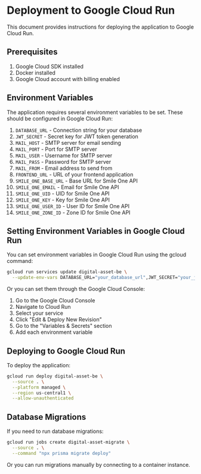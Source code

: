 # Deployment to Google Cloud Run

This document provides instructions for deploying the application to Google Cloud Run.

## Prerequisites

1. Google Cloud SDK installed
2. Docker installed
3. Google Cloud account with billing enabled

## Environment Variables

The application requires several environment variables to be set. These should be configured in Google Cloud Run:

1. `DATABASE_URL` - Connection string for your database
2. `JWT_SECRET` - Secret key for JWT token generation
3. `MAIL_HOST` - SMTP server for email sending
4. `MAIL_PORT` - Port for SMTP server
5. `MAIL_USER` - Username for SMTP server
6. `MAIL_PASS` - Password for SMTP server
7. `MAIL_FROM` - Email address to send from
8. `FRONTEND_URL` - URL of your frontend application
9. `SMILE_ONE_BASE_URL` - Base URL for Smile One API
10. `SMILE_ONE_EMAIL` - Email for Smile One API
11. `SMILE_ONE_UID` - UID for Smile One API
12. `SMILE_ONE_KEY` - Key for Smile One API
13. `SMILE_ONE_USER_ID` - User ID for Smile One API
14. `SMILE_ONE_ZONE_ID` - Zone ID for Smile One API

## Setting Environment Variables in Google Cloud Run

You can set environment variables in Google Cloud Run using the gcloud command:

```bash
gcloud run services update digital-asset-be \
  --update-env-vars DATABASE_URL="your_database_url",JWT_SECRET="your_jwt_secret",MAIL_HOST="your_mail_host",MAIL_PORT="your_mail_port",MAIL_USER="your_mail_user",MAIL_PASS="your_mail_pass",MAIL_FROM="your_mail_from",FRONTEND_URL="your_frontend_url",SMILE_ONE_BASE_URL="your_smile_one_base_url",SMILE_ONE_EMAIL="your_smile_one_email",SMILE_ONE_UID="your_smile_one_uid",SMILE_ONE_KEY="your_smile_one_key",SMILE_ONE_USER_ID="your_smile_one_user_id",SMILE_ONE_ZONE_ID="your_smile_one_zone_id"
```

Or you can set them through the Google Cloud Console:
1. Go to the Google Cloud Console
2. Navigate to Cloud Run
3. Select your service
4. Click "Edit & Deploy New Revision"
5. Go to the "Variables & Secrets" section
6. Add each environment variable

## Deploying to Google Cloud Run

To deploy the application:

```bash
gcloud run deploy digital-asset-be \
  --source . \
  --platform managed \
  --region us-central1 \
  --allow-unauthenticated
```

## Database Migrations

If you need to run database migrations:

```bash
gcloud run jobs create digital-asset-migrate \
  --source . \
  --command "npx prisma migrate deploy"
```

Or you can run migrations manually by connecting to a container instance.